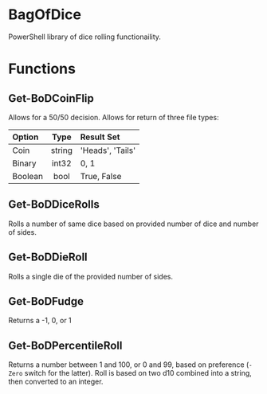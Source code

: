 # BagOfDice
PowerShell library of dice rolling functionaility.

# Functions

## Get-BoDCoinFlip

Allows for a 50/50 decision. Allows for return of three file types:

Option | Type | Result Set
:--- | :---: | :---
Coin | string | 'Heads', 'Tails'
Binary | int32 | 0, 1
Boolean | bool | True, False

## Get-BoDDiceRolls
Rolls a number of same dice based on provided number of dice and number of sides.
## Get-BoDDieRoll
Rolls a single die of the provided number of sides.
## Get-BoDFudge
Returns a -1, 0, or 1
## Get-BoDPercentileRoll
Returns a number between 1 and 100, or 0 and 99, based on preference (``-Zero`` switch for the latter). Roll is based on two d10 combined into a string, then converted to an integer.
